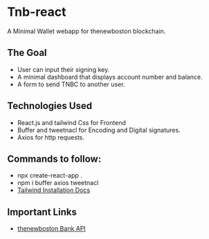 # Tnb-react

A Minimal Wallet webapp for thenewboston blockchain.

## The Goal

- User can input their signing key.
- A minimal dashboard that displays account number and balance.
- A form to send TNBC to another user.

## Technologies Used

- React.js and tailwind Css for Frontend
- Buffer and tweetnacl for Encoding and Digital signatures.
- Axios for http requests.

## Commands to follow:

- npx create-react-app .
- npm i buffer axios tweetnacl
- [Tailwind Installation Docs](https://tailwindcss.com/docs/guides/create-react-app)

## Important Links

- [thenewboston Bank API](https://developer.thenewboston.com/api/bank-api/accounts)